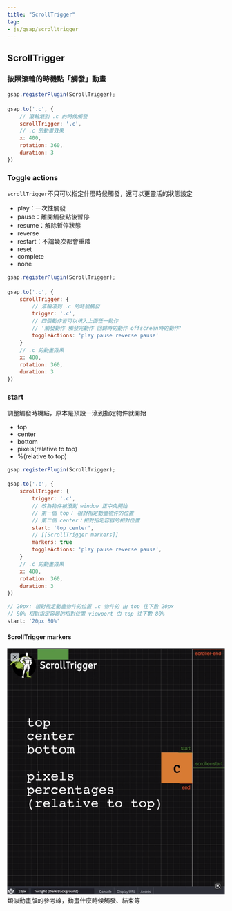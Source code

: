 ```yaml
---
title: "ScrollTrigger"
tag: 
- js/gsap/scrolltrigger
---
```


##  ScrollTrigger
### 按照滾輪的時機點「觸發」動畫
```js
gsap.registerPlugin(ScrollTrigger);

gsap.to('.c', {
	// 滾輪滾到 .c 的時候觸發
	scrollTrigger: '.c',
	// .c 的動畫效果
	x: 400,
	rotation: 360,
	duration: 3
})
```

### Toggle actions
`scrollTrigger`不只可以指定什麼時候觸發，還可以更靈活的狀態設定
- play：一次性觸發
- pause：離開觸發點後暫停
- resume：解除暫停狀態
- reverse
- restart：不論幾次都會重啟
- reset
- complete
- none

```js
gsap.registerPlugin(ScrollTrigger);

gsap.to('.c', {
	scrollTrigger: {
		// 滾輪滾到 .c 的時候觸發
		trigger: '.c',
		// 四個動作皆可以填入上面任一動作
		// '觸發動作 觸發完動作 回歸時的動作 offscreen時的動作'
		toggleActions: 'play pause reverse pause'
	}
	// .c 的動畫效果
	x: 400,
	rotation: 360,
	duration: 3
})
```

### start
調整觸發時機點，原本是預設一滾到指定物件就開始
- top
- center
- bottom
- pixels(relative to top)
- %(relative to top)

```js
gsap.registerPlugin(ScrollTrigger);

gsap.to('.c', {
	scrollTrigger: {
		trigger: '.c',
		// 改為物件被滾到 window 正中央開始
		// 第一個 top： 相對指定動畫物件的位置
		// 第二個 center：相對指定容器的相對位置
		start: 'top center',
		// [[ScrollTrigger markers]]
		markers: true
		toggleActions: 'play pause reverse pause',
	}
	// .c 的動畫效果
	x: 400,
	rotation: 360,
	duration: 3
})
```

```js
// 20px: 相對指定動畫物件的位置 .c 物件的 由 top 往下數 20px
// 80% 相對指定容器的相對位置 viewport 由 top 往下數 80%
start: '20px 80%'
```

#### ScrollTrigger markers
![](Pasted%20image%2020220519163329.png)
類似動畫版的參考線，動畫什麼時候觸發、結束等